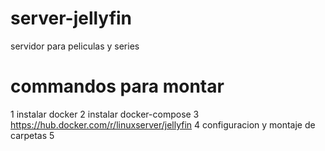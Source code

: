 # server-jellyfin
servidor para peliculas y series



# commandos para montar
  1 instalar docker 
  2 instalar docker-compose
  3 https://hub.docker.com/r/linuxserver/jellyfin 
  4 configuracion y montaje de carpetas 
  5 